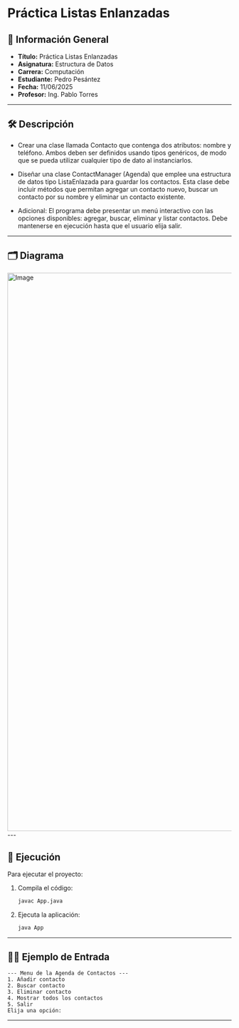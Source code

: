 
# Práctica Listas Enlanzadas

## 📌 Información General

- **Título:** Práctica Listas Enlanzadas
- **Asignatura:** Estructura de Datos
- **Carrera:** Computación
- **Estudiante:** Pedro Pesántez
- **Fecha:** 11/06/2025
- **Profesor:** Ing. Pablo Torres

---

## 🛠️ Descripción

- Crear una clase llamada Contacto que contenga dos atributos: nombre y teléfono. Ambos deben ser definidos usando tipos genéricos, de modo que se pueda utilizar cualquier tipo de dato al instanciarlos.

- Diseñar una clase ContactManager (Agenda) que emplee una estructura de datos tipo ListaEnlazada para guardar los contactos. Esta clase debe incluir métodos que permitan agregar un contacto nuevo, buscar un contacto por su nombre y eliminar un contacto existente.

- Adicional: El programa debe presentar un menú interactivo con las opciones disponibles: agregar, buscar, eliminar y listar contactos. Debe mantenerse en ejecución hasta que el usuario elija salir.

---
## 🗂 Diagrama
<img width="1253" alt="Image" src="https://github.com/user-attachments/assets/7bd43e6a-31da-4bc5-b74f-a08cd24ddfb3" />
---

## 🚀 Ejecución

Para ejecutar el proyecto:

1. Compila el código:
    ```bash
    javac App.java
    ```
2. Ejecuta la aplicación:
    ```bash
    java App
    ```

---

## 🧑‍💻 Ejemplo de Entrada

```plaintext
--- Menu de la Agenda de Contactos ---
1. Añadir contacto
2. Buscar contacto
3. Eliminar contacto
4. Mostrar todos los contactos
5. Salir
Elija una opción:
```

---

